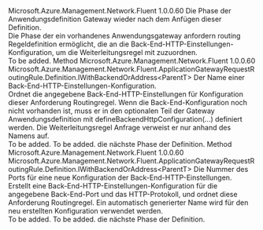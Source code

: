 <Type Name="IWithBackendHttpConfiguration&lt;ParentT&gt;" FullName="Microsoft.Azure.Management.Network.Fluent.ApplicationGatewayRequestRoutingRule.Definition.IWithBackendHttpConfiguration&lt;ParentT&gt;">
  <TypeSignature Language="C#" Value="public interface IWithBackendHttpConfiguration&lt;ParentT&gt;" />
  <TypeSignature Language="ILAsm" Value=".class public interface auto ansi abstract IWithBackendHttpConfiguration`1&lt;ParentT&gt;" />
  <TypeSignature Language="DocId" Value="T:Microsoft.Azure.Management.Network.Fluent.ApplicationGatewayRequestRoutingRule.Definition.IWithBackendHttpConfiguration`1" />
  <TypeSignature Language="VB.NET" Value="Public Interface IWithBackendHttpConfiguration(Of ParentT)" />
  <TypeSignature Language="F#" Value="type IWithBackendHttpConfiguration&lt;'ParentT&gt; = interface" />
  <AssemblyInfo>
    <AssemblyName>Microsoft.Azure.Management.Network.Fluent</AssemblyName>
    <AssemblyVersion>1.0.0.60</AssemblyVersion>
  </AssemblyInfo>
  <TypeParameters>
    <TypeParameter Name="ParentT" />
  </TypeParameters>
  <Interfaces />
  <Docs>
    <typeparam name="ParentT">Die Phase der Anwendungsdefinition Gateway wieder nach dem Anfügen dieser Definition.</typeparam>
    <summary>
            Die Phase der ein vorhandenes Anwendungsgateway anfordern routing Regeldefinition ermöglicht, die an die Back-End-HTTP-Einstellungen-Konfiguration, um die Weiterleitungsregel mit zuzuordnen.
            </summary>
    <remarks>To be added.</remarks>
  </Docs>
  <Members>
    <Member MemberName="ToBackendHttpConfiguration">
      <MemberSignature Language="C#" Value="public Microsoft.Azure.Management.Network.Fluent.ApplicationGatewayRequestRoutingRule.Definition.IWithBackendOrAddress&lt;ParentT&gt; ToBackendHttpConfiguration (string name);" />
      <MemberSignature Language="ILAsm" Value=".method public hidebysig newslot virtual instance class Microsoft.Azure.Management.Network.Fluent.ApplicationGatewayRequestRoutingRule.Definition.IWithBackendOrAddress`1&lt;!ParentT&gt; ToBackendHttpConfiguration(string name) cil managed" />
      <MemberSignature Language="DocId" Value="M:Microsoft.Azure.Management.Network.Fluent.ApplicationGatewayRequestRoutingRule.Definition.IWithBackendHttpConfiguration`1.ToBackendHttpConfiguration(System.String)" />
      <MemberSignature Language="VB.NET" Value="Public Function ToBackendHttpConfiguration (name As String) As IWithBackendOrAddress(Of ParentT)" />
      <MemberSignature Language="F#" Value="abstract member ToBackendHttpConfiguration : string -&gt; Microsoft.Azure.Management.Network.Fluent.ApplicationGatewayRequestRoutingRule.Definition.IWithBackendOrAddress&lt;'ParentT&gt;" Usage="iWithBackendHttpConfiguration.ToBackendHttpConfiguration name" />
      <MemberType>Method</MemberType>
      <AssemblyInfo>
        <AssemblyName>Microsoft.Azure.Management.Network.Fluent</AssemblyName>
        <AssemblyVersion>1.0.0.60</AssemblyVersion>
      </AssemblyInfo>
      <ReturnValue>
        <ReturnType>Microsoft.Azure.Management.Network.Fluent.ApplicationGatewayRequestRoutingRule.Definition.IWithBackendOrAddress&lt;ParentT&gt;</ReturnType>
      </ReturnValue>
      <Parameters>
        <Parameter Name="name" Type="System.String" />
      </Parameters>
      <Docs>
        <param name="name">Der Name einer Back-End-HTTP-Einstellungen-Konfiguration.</param>
        <summary>
            Ordnet die angegebene Back-End-HTTP-Einstellungen für Konfiguration dieser Anforderung Routingregel.
            Wenn die Back-End-Konfiguration noch nicht vorhanden ist, muss er in den optionalen Teil der Gateway Anwendungsdefinition mit defineBackendHttpConfiguration(...) definiert werden. Die Weiterleitungsregel Anfrage verweist er nur anhand des Namens auf.
            </summary>
        <returns>To be added.</returns>
        <remarks>To be added.</remarks>
        <return>die nächste Phase der Definition.</return>
      </Docs>
    </Member>
    <Member MemberName="ToBackendHttpPort">
      <MemberSignature Language="C#" Value="public Microsoft.Azure.Management.Network.Fluent.ApplicationGatewayRequestRoutingRule.Definition.IWithBackendOrAddress&lt;ParentT&gt; ToBackendHttpPort (int portNumber);" />
      <MemberSignature Language="ILAsm" Value=".method public hidebysig newslot virtual instance class Microsoft.Azure.Management.Network.Fluent.ApplicationGatewayRequestRoutingRule.Definition.IWithBackendOrAddress`1&lt;!ParentT&gt; ToBackendHttpPort(int32 portNumber) cil managed" />
      <MemberSignature Language="DocId" Value="M:Microsoft.Azure.Management.Network.Fluent.ApplicationGatewayRequestRoutingRule.Definition.IWithBackendHttpConfiguration`1.ToBackendHttpPort(System.Int32)" />
      <MemberSignature Language="VB.NET" Value="Public Function ToBackendHttpPort (portNumber As Integer) As IWithBackendOrAddress(Of ParentT)" />
      <MemberSignature Language="F#" Value="abstract member ToBackendHttpPort : int -&gt; Microsoft.Azure.Management.Network.Fluent.ApplicationGatewayRequestRoutingRule.Definition.IWithBackendOrAddress&lt;'ParentT&gt;" Usage="iWithBackendHttpConfiguration.ToBackendHttpPort portNumber" />
      <MemberType>Method</MemberType>
      <AssemblyInfo>
        <AssemblyName>Microsoft.Azure.Management.Network.Fluent</AssemblyName>
        <AssemblyVersion>1.0.0.60</AssemblyVersion>
      </AssemblyInfo>
      <ReturnValue>
        <ReturnType>Microsoft.Azure.Management.Network.Fluent.ApplicationGatewayRequestRoutingRule.Definition.IWithBackendOrAddress&lt;ParentT&gt;</ReturnType>
      </ReturnValue>
      <Parameters>
        <Parameter Name="portNumber" Type="System.Int32" />
      </Parameters>
      <Docs>
        <param name="portNumber">Die Nummer des Ports für eine neue Konfiguration der Back-End-HTTP-Einstellungen.</param>
        <summary>
            Erstellt eine Back-End-HTTP-Einstellungen-Konfiguration für die angegebene Back-End-Port und das HTTP-Protokoll, und ordnet diese Anforderung Routingregel.
            Ein automatisch generierter Name wird für den neu erstellten Konfiguration verwendet werden.
            </summary>
        <returns>To be added.</returns>
        <remarks>To be added.</remarks>
        <return>die nächste Phase der Definition.</return>
      </Docs>
    </Member>
  </Members>
</Type>